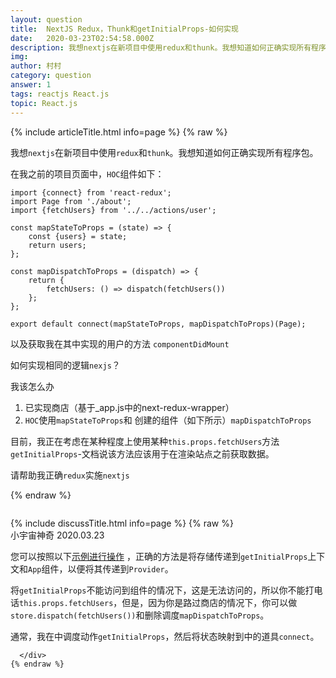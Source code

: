 ```yaml
---
layout: question
title:  NextJS Redux，Thunk和getInitialProps-如何实现
date:   2020-03-23T02:54:58.000Z
description: 我想nextjs在新项目中使用redux和thunk。我想知道如何正确实现所有程序包。在我之前的项目页面中，HOC组件如下：import {con...
img: 
author: 村村
category: question
answer: 1
tags: reactjs React.js
topic: React.js
---
```

<div class="article-root">
  <div class="article">
    {% include articleTitle.html info=page %}
    {% raw %}
    <div class="article-content"><p><font style="vertical-align: inherit;"><font style="vertical-align: inherit;">我想</font></font><code>nextjs</code><font style="vertical-align: inherit;"><font style="vertical-align: inherit;">在新项目中使用</font></font><code>redux</code><font style="vertical-align: inherit;"><font style="vertical-align: inherit;">和</font></font><code>thunk</code><font style="vertical-align: inherit;"><font style="vertical-align: inherit;">。</font><font style="vertical-align: inherit;">我想知道如何正确实现所有程序包。</font></font></p>

<p><font style="vertical-align: inherit;"><font style="vertical-align: inherit;">在我之前的项目页面中，</font></font><code>HOC</code><font style="vertical-align: inherit;"><font style="vertical-align: inherit;">组件如下：</font></font></p>

<pre><code>import {connect} from 'react-redux';<font></font>
import Page from './about';<font></font>
import {fetchUsers} from '../../actions/user';<font></font>
<font></font>
const mapStateToProps = (state) =&gt; {<font></font>
    const {users} = state;<font></font>
    return users;<font></font>
};<font></font>
<font></font>
const mapDispatchToProps = (dispatch) =&gt; {<font></font>
    return {<font></font>
        fetchUsers: () =&gt; dispatch(fetchUsers())<font></font>
    };<font></font>
};<font></font>
<font></font>
export default connect(mapStateToProps, mapDispatchToProps)(Page);<font></font>
</code></pre>

<p><font style="vertical-align: inherit;"><font style="vertical-align: inherit;">以及获取我在其中实现的用户的方法 </font></font><code>componentDidMount</code></p>

<p><font style="vertical-align: inherit;"><font style="vertical-align: inherit;">如何实现相同的逻辑</font></font><code>nexjs</code><font style="vertical-align: inherit;"><font style="vertical-align: inherit;">？</font></font></p>

<p><font style="vertical-align: inherit;"><font style="vertical-align: inherit;">我该怎么办 </font></font></p>

<ol>
<li><font style="vertical-align: inherit;"><font style="vertical-align: inherit;">已实现商店（基于_app.js中的next-redux-wrapper）</font></font></li>
<li><font style="vertical-align: inherit;"></font><code>HOC</code><font style="vertical-align: inherit;"><font style="vertical-align: inherit;">使用</font></font><code>mapStateToProps</code><font style="vertical-align: inherit;"><font style="vertical-align: inherit;">和
 </font><font style="vertical-align: inherit;">创建的</font><font style="vertical-align: inherit;">组件（如下所示）</font></font><code>mapDispatchToProps</code></li>
</ol>

<p><font style="vertical-align: inherit;"><font style="vertical-align: inherit;">目前，我正在考虑在某种程度上使用某种</font></font><code>this.props.fetchUsers</code><font style="vertical-align: inherit;"><font style="vertical-align: inherit;">方法</font></font><code>getInitialProps</code><font style="vertical-align: inherit;"><font style="vertical-align: inherit;">-文档说该方法应该用于在渲染站点之前获取数据。</font></font></p>

<p><font style="vertical-align: inherit;"><font style="vertical-align: inherit;">请帮助我正确</font></font><code>redux</code><font style="vertical-align: inherit;"><font style="vertical-align: inherit;">实施</font></font><code>nextjs</code></p></div>
    {% endraw %}
  </div>
  <p style="height: 0;width:0;overflow: hidden;"> 第2700篇《NextJS Redux，Thunk和getInitialProps-如何实现》来自Winter(https://github.com/aiyld/aiyld.github.io)的站点</p>
  <div class="discuss-wrapper">
    {% include discussTitle.html info=page %}
    {% raw %}
    <div class="discuss-item">
        <div class="discuss-parent">
          <div class="discuss-meta">
            <span class="discuss-user">小宇宙神奇</span>
            <span class="discuss-time">2020.03.23</span>
          </div>
          <div class="discuss-comment"><p><font style="vertical-align: inherit;"><font style="vertical-align: inherit;">您可以按照以下</font></font><a href="https://github.com/zeit/next.js/tree/canary/examples/with-redux-wrapper" rel="noreferrer"><font style="vertical-align: inherit;"><font style="vertical-align: inherit;">示例进行操作</font></font></a><font style="vertical-align: inherit;"><font style="vertical-align: inherit;"> 
，正确的方法是将存储传递到</font></font><code>getInitialProps</code><font style="vertical-align: inherit;"><font style="vertical-align: inherit;">上下文和</font></font><code>App</code><font style="vertical-align: inherit;"><font style="vertical-align: inherit;">组件，以便将其传递到</font></font><code>Provider</code><font style="vertical-align: inherit;"><font style="vertical-align: inherit;">。</font></font></p>

<p><font style="vertical-align: inherit;"><font style="vertical-align: inherit;">将</font></font><code>getInitialProps</code><font style="vertical-align: inherit;"><font style="vertical-align: inherit;">不能访问到组件的情况下，这是无法访问的，所以你不能打电话</font></font><code>this.props.fetchUsers</code><font style="vertical-align: inherit;"><font style="vertical-align: inherit;">，但是，因为你是路过商店的情况下，你可以做</font></font><code>store.dispatch(fetchUsers())</code><font style="vertical-align: inherit;"><font style="vertical-align: inherit;">和删除调度</font></font><code>mapDispatchToProps</code><font style="vertical-align: inherit;"><font style="vertical-align: inherit;">。</font></font></p>

<p><font style="vertical-align: inherit;"><font style="vertical-align: inherit;">通常，我在中调度动作</font></font><code>getInitialProps</code><font style="vertical-align: inherit;"><font style="vertical-align: inherit;">，然后将状态映射到中的道具</font></font><code>connect</code><font style="vertical-align: inherit;"><font style="vertical-align: inherit;">。</font></font></p></div>
        </div>
        
      </div>
    {% endraw %}
  </div>
<div>
